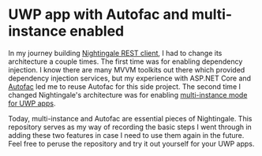 # UWP app with Autofac and multi-instance enabled

In my journey building [Nightingale REST client](https://github.com/jenius-apps/nightingale-rest-api-client), I had to change its architecture a couple times. The first time was for enabling dependency injection. I know there are many MVVM toolkits out there which provided dependency injection services, but my experience with ASP.NET Core and [Autofac](https://autofac.org/) led me to reuse Autofac for this side project. The second time I changed Nightingale's architecture was for enabling [multi-instance mode for UWP apps](https://docs.microsoft.com/en-us/windows/uwp/launch-resume/multi-instance-uwp). 

Today, multi-instance and Autofac are essential pieces of Nightingale. This repository serves as my way of recording the basic steps I went through in adding these two features in case I need to use them again in the future. Feel free to peruse the repository and try it out yourself for your UWP apps.
